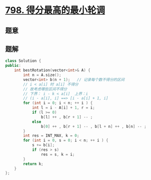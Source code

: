 #  [798. 得分最高的最小轮调](https://leetcode-cn.com/problems/smallest-rotation-with-highest-score/)

## 题意



## 题解



```c++
class Solution {
public:
    int bestRotation(vector<int>& A) {
        int n = A.size();
        vector<int> b(n + 1);   // 记录每个数不得分的区间
        // i < a[i] 时 a[i] 不得分
        // 故考虑哪些区间不得分
        // 下界： i - k < a[i]  上界：i
        // (i - a[i], i] ==> [i - a[i] + 1, i]
        for (int i = 0; i < n; ++ i ) {
            int l = i - A[i] + 1, r = i;
            if (l >= 0)
                b[l] ++ , b[r + 1] -- ;
            else
                b[0] ++ , b[r + 1] -- , b[l + n] ++ , b[n] -- ;
        }
        int res = INT_MAX, k = 0;
        for (int i = 0, s = 0; i < n; ++ i ) {
            s += b[i];
            if (res > s)
                res = s, k = i;
        }
        return k;
    }
};
```



```python3

```

